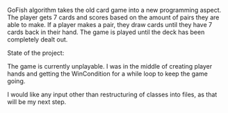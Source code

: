 GoFish algorithm takes the old card game into a 
new programming aspect. The player gets 7 cards
and scores based on the amount of pairs they are
able to make. If a player makes a pair, they draw
cards until they have 7 cards back in their hand.
The game is played until the deck has been completely
dealt out.

State of the project:

The game is currently unplayable. I was in the middle
of creating player hands and getting the WinCondition
for a while loop to keep the game going.

I would like any input other than restructuring of classes
into files, as that will be my next step.